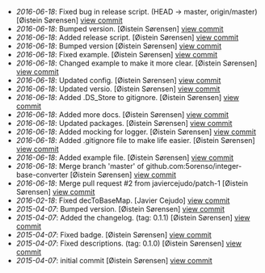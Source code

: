 * _2016-06-18_: Fixed bug in release script. (HEAD -> master, origin/master) [Øistein Sørensen] <a href="http://github.com/5orenso/integer-base-converter/commit/da55c9813405df39affb3b93374951e6fdd35253">view commit</a>
* _2016-06-18_: Bumped version. [Øistein Sørensen] <a href="http://github.com/5orenso/integer-base-converter/commit/1233c04c24c3e437b81d07f3218a7947229ab8c0">view commit</a>
* _2016-06-18_: Added release script. [Øistein Sørensen] <a href="http://github.com/5orenso/integer-base-converter/commit/e2d71dbdefd43297869c1a39edf9038a775d8d13">view commit</a>
* _2016-06-18_: Bumped version [Øistein Sørensen] <a href="http://github.com/5orenso/integer-base-converter/commit/14e04796fb36a8d727db4bc1e0fb41dbc5968891">view commit</a>
* _2016-06-18_: Fixed example. [Øistein Sørensen] <a href="http://github.com/5orenso/integer-base-converter/commit/a7a4a476615423ee25638ab0c30437e5f23f0cb9">view commit</a>
* _2016-06-18_: Changed example to make it more clear. [Øistein Sørensen] <a href="http://github.com/5orenso/integer-base-converter/commit/12396c968cbb0ef25e3211784cb6201c9497b905">view commit</a>
* _2016-06-18_: Updated config. [Øistein Sørensen] <a href="http://github.com/5orenso/integer-base-converter/commit/ed39ff7d991c1681e61f67ae34ee815ec6d2e345">view commit</a>
* _2016-06-18_: Updated versio. [Øistein Sørensen] <a href="http://github.com/5orenso/integer-base-converter/commit/09f4e4821abd4e9c6f8890f20e3b369341afc7d3">view commit</a>
* _2016-06-18_: Added .DS_Store to gitignore. [Øistein Sørensen] <a href="http://github.com/5orenso/integer-base-converter/commit/69cca31551dd15cf8f9a4794f2e59f527fdbaca9">view commit</a>
* _2016-06-18_: Added more docs. [Øistein Sørensen] <a href="http://github.com/5orenso/integer-base-converter/commit/8d3d72d52221a27434f971f175e53154cc7dd952">view commit</a>
* _2016-06-18_: Updated packages. [Øistein Sørensen] <a href="http://github.com/5orenso/integer-base-converter/commit/7c57ef01ee3e57edc9e072aeb6d61937c4e8ad8e">view commit</a>
* _2016-06-18_: Added mocking for logger. [Øistein Sørensen] <a href="http://github.com/5orenso/integer-base-converter/commit/1924680cfdd0517e58b49958622b40cf694020a1">view commit</a>
* _2016-06-18_: Added .gitignore file to make life easier. [Øistein Sørensen] <a href="http://github.com/5orenso/integer-base-converter/commit/af01b07be8c6dcf7aa8d539616784d0785000af2">view commit</a>
* _2016-06-18_: Added example file. [Øistein Sørensen] <a href="http://github.com/5orenso/integer-base-converter/commit/c903750796e4fff63cc761a5648825337c74c321">view commit</a>
* _2016-06-18_: Merge branch 'master' of github.com:5orenso/integer-base-converter [Øistein Sørensen] <a href="http://github.com/5orenso/integer-base-converter/commit/c66667f829331467ee03dae728717d3bbed76582">view commit</a>
* _2016-06-18_: Merge pull request #2 from javiercejudo/patch-1 [Øistein Sørensen] <a href="http://github.com/5orenso/integer-base-converter/commit/335a1cfec6566eb2a319bd6fbba1ec334c9407fa">view commit</a>
* _2016-02-18_: Fixed decToBaseMap. [Javier Cejudo] <a href="http://github.com/5orenso/integer-base-converter/commit/60d2409190a27abecfe64d503f9665281de4e239">view commit</a>
* _2015-04-07_: Bumped version. [Øistein Sørensen] <a href="http://github.com/5orenso/integer-base-converter/commit/4bf808fb3efce1a0a152c1085e420f90c28099cb">view commit</a>
* _2015-04-07_: Added the changelog. (tag: 0.1.1) [Øistein Sørensen] <a href="http://github.com/5orenso/integer-base-converter/commit/00311b93a6f4c44ad93d66c2bb5eb9dfa9220d91">view commit</a>
* _2015-04-07_: Fixed badge. [Øistein Sørensen] <a href="http://github.com/5orenso/integer-base-converter/commit/9dc2467471df2f092113471f7548d17b9fd421dd">view commit</a>
* _2015-04-07_: Fixed descriptions. (tag: 0.1.0) [Øistein Sørensen] <a href="http://github.com/5orenso/integer-base-converter/commit/7f4b6c3e4aba80eff3ad4c419d1fcb592b106227">view commit</a>
* _2015-04-07_: initial commit [Øistein Sørensen] <a href="http://github.com/5orenso/integer-base-converter/commit/4f1fba144e9945b5982666c8732da1f2737181c0">view commit</a>